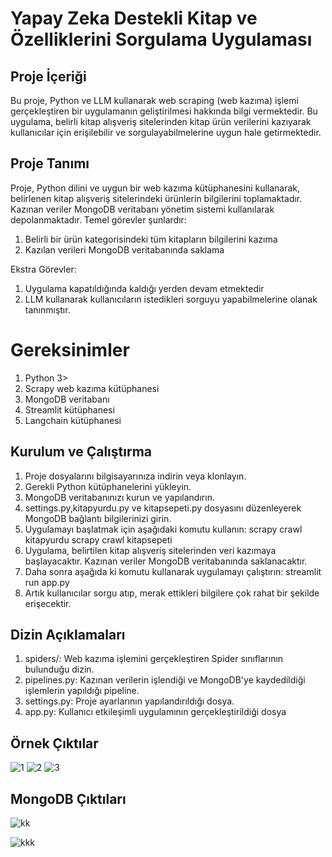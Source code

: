 # Yapay Zeka Destekli Kitap ve Özelliklerini Sorgulama Uygulaması
## Proje İçeriği
Bu proje, Python ve LLM kullanarak web scraping (web kazıma) işlemi gerçekleştiren bir uygulamanın geliştirilmesi hakkında bilgi vermektedir. Bu uygulama, belirli kitap alışveriş sitelerinden kitap ürün verilerini kazıyarak kullanıcılar için  erişilebilir ve sorgulayabilmelerine uygun hale getirmektedir.
## Proje Tanımı
Proje, Python dilini ve uygun bir web kazıma kütüphanesini kullanarak, belirlenen kitap alışveriş sitelerindeki ürünlerin bilgilerini toplamaktadır. Kazınan veriler MongoDB veritabanı yönetim sistemi kullanılarak depolanmaktadır. Temel görevler şunlardır:

1. Belirli bir ürün kategorisindeki tüm kitapların bilgilerini kazıma
2. Kazılan verileri MongoDB veritabanında saklama

Ekstra Görevler:
1. Uygulama kapatıldığında kaldığı yerden devam etmektedir
2. LLM kullanarak kullanıcıların istedikleri sorguyu yapabilmelerine olanak tanınmıştır.

# Gereksinimler
1. Python 3>
2. Scrapy web kazıma kütüphanesi
3. MongoDB veritabanı
4. Streamlit kütüphanesi
5. Langchain kütüphanesi
## Kurulum ve Çalıştırma
1. Proje dosyalarını bilgisayarınıza indirin veya klonlayın.
2. Gerekli Python kütüphanelerini yükleyin.
3. MongoDB veritabanınızı kurun ve yapılandırın.
4. settings.py,kitapyurdu.py ve kitapsepeti.py dosyasını düzenleyerek MongoDB bağlantı bilgilerinizi girin.
5. Uygulamayı başlatmak için aşağıdaki komutu kullanın:
    scrapy  crawl kitapyurdu
    scrapy crawl kitapsepeti
6. Uygulama, belirtilen kitap alışveriş sitelerinden veri kazımaya başlayacaktır. Kazınan veriler MongoDB veritabanında saklanacaktır.
7. Daha sonra aşağıda ki komutu kullanarak uygulamayı çalıştırın:
   streamlit run app.py
8. Artık kullanıcılar sorgu atıp, merak ettikleri bilgilere çok rahat bir şekilde erişecektir.
## Dizin Açıklamaları
1. spiders/: Web kazıma işlemini gerçekleştiren Spider sınıflarının bulunduğu dizin.
2. pipelines.py: Kazınan verilerin işlendiği ve MongoDB'ye kaydedildiği işlemlerin yapıldığı pipeline.
3. settings.py: Proje ayarlarının yapılandırıldığı dosya.
4. app.py: Kullanıcı etkileşimli uygulamının gerçekleştirildiği dosya
## Örnek Çıktılar
![1](https://github.com/emreakdogan/webscraping_withmongoDB/assets/95315841/a8dd0b9a-b328-47a3-b45a-bf5100845ef0)
![2](https://github.com/emreakdogan/webscraping_withmongoDB/assets/95315841/05187bf1-723d-42fb-a69e-aaa737fe2295)
![3](https://github.com/emreakdogan/webscraping_withmongoDB/assets/95315841/f179e1c7-e546-4790-9dee-86e004ed3629)


## MongoDB Çıktıları
![kk](https://github.com/emreakdogan/webscraping_withmongoDB/assets/95315841/9708ea12-be84-4c85-85ea-6e6e60703355)

![kkk](https://github.com/emreakdogan/webscraping_withmongoDB/assets/95315841/4f56a443-9c36-4be1-bc3b-6d8d22aff2d8)
